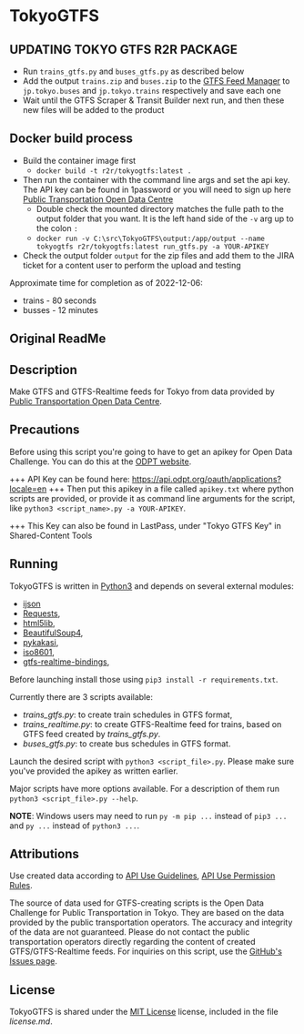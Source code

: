 TokyoGTFS
==========

UPDATING TOKYO GTFS R2R PACKAGE
----------

- Run `trains_gtfs.py` and `buses_gtfs.py` as described below
- Add the output `trains.zip` and `buses.zip` to the [GTFS Feed Manager](https://content.rome2rio.com/gtfs-feed-manager) to `jp.tokyo.buses` and `jp.tokyo.trains` respectively and save each one
- Wait until the GTFS Scraper & Transit Builder next run, and then these new files will be added to the product

Docker build process
-----------
* Build the container image first
  * `docker build -t r2r/tokyogtfs:latest .`
* Then run the container with the command line args and set the api key. The API key can be found in 1password or you will need to sign up here [Public Transportation Open Data Centre](https://www.odpt.org/en/)
  * Double check the mounted directory matches the fulle path to the output folder that you want. It is the left hand side of the `-v` arg up to the colon `:`
  * `docker run -v C:\src\TokyoGTFS\output:/app/output --name tokyogtfs r2r/tokyogtfs:latest run_gtfs.py -a YOUR-APIKEY`
* Check the output folder `output` for the zip files and add them to the JIRA ticket for a content user to perform the upload and testing

Approximate time for completion as of 2022-12-06:
* trains - 80 seconds
* busses - 12 minutes


Original ReadMe
-----------

Description
-----------

Make GTFS and GTFS-Realtime feeds for Tokyo from data provided by [Public Transportation Open Data Centre](https://www.odpt.org/en/).

Precautions
-----------
Before using this script you're going to have to get an apikey for Open Data Challenge.
You can do this at the [ODPT website](https://tokyochallenge.odpt.org/en/index.html#entry).

+++ API Key can be found here: https://api.odpt.org/oauth/applications?locale=en +++
Then put this apikey in a file called `apikey.txt` where python scripts are provided, or provide it as command line arguments for the script, like `python3 <script_name>.py -a YOUR-APIKEY`.

+++ This Key can also be found in LastPass, under "Tokyo GTFS Key" in Shared-Content Tools


Running
-------

TokyoGTFS is written in [Python3](https://python.org) and depends on several external modules:
- [ijson](https://pypi.org/project/ijson/)
- [Requests](http://docs.python-requests.org/en/master/),
- [html5lib](https://pypi.org/project/html5lib/),
- [BeautifulSoup4](https://www.crummy.com/software/BeautifulSoup/),
- [pykakasi](https://pypi.org/project/pykakasi/),
- [iso8601](https://pypi.org/project/iso8601/),
- [gtfs-realtime-bindings](https://github.com/google/gtfs-realtime-bindings/tree/master/python),

Before launching install those using `pip3 install -r requirements.txt`.

Currently there are 3 scripts available:
- *trains_gtfs.py*: to create train schedules in GTFS format,
- *trains_realtime.py*: to create GTFS-Realtime feed for trains, based on GTFS feed created by *trains_gtfs.py*.
- *buses_gtfs.py*: to create bus schedules in GTFS format.



Launch the desired script with `python3 <script_file>.py`. Please make sure you've provided the apikey as written earlier.

Major scripts have more options available. For a description of them run `python3 <script_file>.py --help`.


**NOTE**:
Windows users may need to run `py -m pip ...` instead of `pip3 ...` and `py ...` instead of `python3 ...`.



Attributions
------------
Use created data according to [API Use Guidelines](https://api.odpt.org/en/terms/api_guideline.html),
[API Use Permission Rules](https://api.odpt.org/en/terms/terms_api_usage.html).

The source of data used for GTFS-creating scripts is the Open Data Challenge for Public Transportation in Tokyo.
They are based on the data provided by the public transportation operators.
The accuracy and integrity of the data are not guaranteed.
Please do not contact the public transportation operators directly regarding the content of created GTFS/GTFS-Realtime feeds.
For inquiries on this script, use the [GitHub's Issues page](https://github.com/MKuranowski/TokyoGTFS/issues/).



License
-------

TokyoGTFS is shared under the [MIT License](https://github.com/MKuranowski/TokyoGTFS/blob/master/LICENSE.md) license, included in the file *license.md*.
